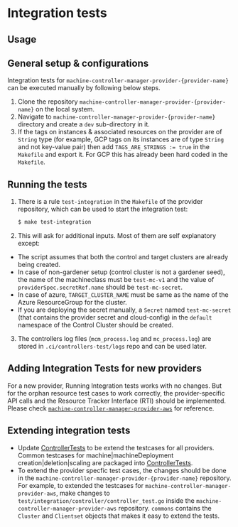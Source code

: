 # Integration tests

## Usage

## General setup & configurations

Integration tests for `machine-controller-manager-provider-{provider-name}` can be executed manually by following below steps.

1. Clone the repository `machine-controller-manager-provider-{provider-name}` on the local system.
1. Navigate to `machine-controller-manager-provider-{provider-name}` directory and create a `dev` sub-directory in it.
1. If the tags on instances & associated resources on the provider are of `String` type (for example, GCP tags on its instances are of type `String` and not key-value pair) then add `TAGS_ARE_STRINGS := true` in the `Makefile` and export it. For GCP this has already been hard coded in the `Makefile`.

## Running the tests

1. There is a rule `test-integration` in the `Makefile` of the provider repository, which can be used to start the integration test:
    ```bash
    $ make test-integration 
    ```
1. This will ask for additional inputs. Most of them are self explanatory except:
 - The script assumes that both the control and target clusters are already being created.
 - In case of non-gardener setup (control cluster is not a gardener seed), the name of the machineclass must be `test-mc-v1` and the value of `providerSpec.secretRef.name` should be `test-mc-secret`.
 - In case of azure, `TARGET_CLUSTER_NAME` must be same as the name of the Azure ResourceGroup for the cluster.
 - If you are deploying the secret manually, a `Secret` named `test-mc-secret` (that contains the provider secret and cloud-config) in the `default` namespace of the Control Cluster should be created.
3. The controllers log files (`mcm_process.log` and `mc_process.log`) are stored in `.ci/controllers-test/logs` repo and can be used later.
## Adding Integration Tests for new providers

For a new provider, Running Integration tests works with no changes. But for the orphan resource test cases to work correctly, the provider-specific API calls and the Resource Tracker Interface (RTI) should be implemented. Please check [`machine-controller-manager-provider-aws`](https://github.com/gardener/machine-controller-manager-provider-aws/blob/master/test/integration/provider/) for reference.

## Extending integration tests

- Update [ControllerTests](../../pkg/test/integration/common/framework.go#L481) to be extend the testcases for all providers. Common testcases for machine|machineDeployment creation|deletion|scaling are packaged into [ControllerTests](../../pkg/test/integration/common/framework.go#L481).
- To extend the provider specfic test cases, the changes should be done in the `machine-controller-manager-provider-{provider-name}` repository. For example, to extended the testcases for `machine-controller-manager-provider-aws`, make changes to `test/integration/controller/controller_test.go` inside the `machine-controller-manager-provider-aws` repository. `commons` contains the `Cluster` and `Clientset` objects that makes it easy to extend the tests.
